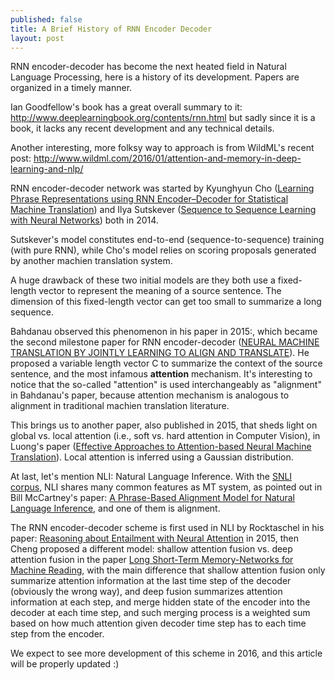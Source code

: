 ```yaml
---
published: false
title: A Brief History of RNN Encoder Decoder
layout: post
---
```



RNN encoder-decoder has become the next heated field in Natural Language Processing, here is a history of its development. Papers are organized in a timely manner.

Ian Goodfellow's book has a great overall summary to it: http://www.deeplearningbook.org/contents/rnn.html
but sadly since it is a book, it lacks any recent development and any technical details.

Another interesting, more folksy way to approach is from WildML's recent post: http://www.wildml.com/2016/01/attention-and-memory-in-deep-learning-and-nlp/

RNN encoder-decoder network was started by Kyunghyun Cho ([Learning Phrase Representations using RNN Encoder–Decoder for Statistical Machine Translation](http://arxiv.org/pdf/1406.1078v3.pdf)) and Ilya Sutskever ([Sequence to Sequence Learning with Neural Networks](http://papers.nips.cc/paper/5346-sequence-to-sequence-learning-with-neural-networks.pdf)) both in 2014.

Sutskever's model constitutes end-to-end (sequence-to-sequence) training (with pure RNN), while Cho's model relies on scoring proposals generated by another machien translation system.

A huge drawback of these two initial models are they both use a fixed-length vector to represent the meaning of a source sentence. The dimension of this fixed-length vector can get too small to summarize a long sequence.

Bahdanau observed this phenomenon in his paper in 2015:, which became the second milestone paper for RNN encoder-decoder ([NEURAL MACHINE TRANSLATION BY JOINTLY LEARNING TO ALIGN AND TRANSLATE](http://arxiv.org/pdf/1409.0473v6.pdf)). He proposed a variable length vector C to summarize the context of the source sentence, and the most infamous **attention** mechanism. It's interesting to notice that the so-called "attention" is used interchangeably as "alignment" in Bahdanau's paper, because attention mechanism is analogous to alignment in traditional machien translation literature.

This brings us to another paper, also published in 2015, that sheds light on global vs. local attention (i.e., soft vs. hard attention in Computer Vision), in Luong's paper ([Effective Approaches to Attention-based Neural Machine Translation](http://arxiv.org/pdf/1508.04025v5.pdf)). Local attention is inferred using a Gaussian distribution.

At last, let's mention NLI: Natural Language Inference. With the [SNLI corpus](http://nlp.stanford.edu/projects/snli/), NLI shares many common features as MT system, as pointed out in Bill McCartney's paper: [A Phrase-Based Alignment Model for Natural Language Inference](http://nlp.stanford.edu/~wcmac/papers/nli-alignment-emnlp08.pdf), and one of them is alignment.

The RNN encoder-decoder scheme is first used in NLI by Rocktaschel in his paper: 
[Reasoning about Entailment with Neural Attention](http://arxiv.org/pdf/1509.06664v1.pdf) in 2015, then Cheng proposed a different model: shallow attention fusion vs. deep attention fusion in the paper [Long Short-Term Memory-Networks for Machine Reading](http://arxiv.org/pdf/1601.06733v3.pdf), with the main difference that shallow attention fusion only summarize attention information at the last time step of the decoder (obviously the wrong way), and deep fusion summarizes attention information at each step, and merge hidden state of the encoder into the decoder at each time step, and such merging process is a weighted sum based on how much attention given decoder time step has to each time step from the encoder.

We expect to see more development of this scheme in 2016, and this article will be properly updated :)
